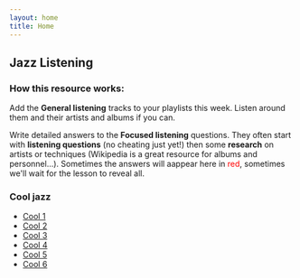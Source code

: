 ```yaml
---
layout: home
title: Home
---
```



<!--
* [Jazz Practice 1](jazz/jazz1.html)
-->


## Jazz Listening

### How this resource works:

Add the <b>General listening</b> tracks to your playlists this week. Listen around them and their artists and albums if you can.

Write detailed answers to the <b>Focused listening</b> questions. They often start with <b>listening questions</b> (no cheating just yet!) then some <b>research</b> on artists or techniques (Wikipedia is a great resource for albums and personnel...). Sometimes the answers will aappear here in <span style="color:red">red</span>, sometimes we'll wait for the lesson to reveal all.


### Cool jazz

   * [Cool 1](jazz/cool/cool1.html)
   * [Cool 2](jazz/cool/cool2.html)
   * [Cool 3](jazz/cool/cool3.html)
   * [Cool 4](jazz/cool/cool4.html)
   * [Cool 5](jazz/cool/cool5.html)
   * [Cool 6](jazz/cool/cool6.html)


<!--
## Music Technology
-->